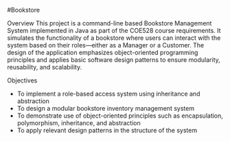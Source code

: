 #Bookstore

Overview
This project is a command-line based Bookstore Management System implemented in Java as part of the COE528 course requirements. It simulates the functionality of a bookstore where users can interact with the system based on their roles—either as a Manager or a Customer. The design of the application emphasizes object-oriented programming principles and applies basic software design patterns to ensure modularity, reusability, and scalability.

Objectives

- To implement a role-based access system using inheritance and abstraction
- To design a modular bookstore inventory management system
- To demonstrate use of object-oriented principles such as encapsulation, polymorphism, inheritance, and abstraction
- To apply relevant design patterns in the structure of the system
